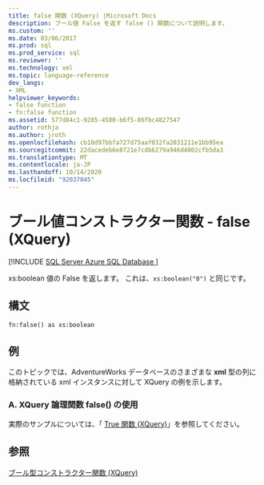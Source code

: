 ```yaml
---
title: false 関数 (XQuery) |Microsoft Docs
description: ブール値 False を返す false () 関数について説明します。
ms.custom: ''
ms.date: 03/06/2017
ms.prod: sql
ms.prod_service: sql
ms.reviewer: ''
ms.technology: xml
ms.topic: language-reference
dev_langs:
- XML
helpviewer_keywords:
- false function
- fn:false function
ms.assetid: 577d84c1-9285-4580-b6f5-86fbc4827547
author: rothja
ms.author: jroth
ms.openlocfilehash: cb10d97bbfa727d75aaf032fa2031211e1bb95ea
ms.sourcegitcommit: 22dacedeb6e8721e7cdb6279a946d4002cfb5da3
ms.translationtype: MT
ms.contentlocale: ja-JP
ms.lasthandoff: 10/14/2020
ms.locfileid: "92037045"
---
```

# <a name="boolean-constructor-functions---false-xquery"></a>ブール値コンストラクター関数 - false (XQuery)
[!INCLUDE [SQL Server Azure SQL Database ](../includes/applies-to-version/sqlserver.md)]

  xs:boolean 値の False を返します。 これは、`xs:boolean("0")` と同じです。  
  
## <a name="syntax"></a>構文  
  
```  
fn:false() as xs:boolean  
```  
  
## <a name="examples"></a>例  
 このトピックでは、AdventureWorks データベースのさまざまな **xml** 型の列に格納されている xml インスタンスに対して XQuery の例を示します。  
  
### <a name="a-using-the-false-xquery-boolean-function"></a>A. XQuery 論理関数 false() の使用  
 実際のサンプルについては、「 [True 関数 &#40;XQuery&#41;](../xquery/boolean-constructor-functions-true-xquery.md)」を参照してください。  
  
## <a name="see-also"></a>参照  
 [ブール型コンストラクター関数 &#40;XQuery&#41;](./xquery-functions-against-the-xml-data-type.md)  
  
